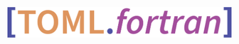 <div align="center">
<a href="https://toml-f.readthedocs.io">
<img src="https://github.com/toml-f/toml-f/raw/main/doc/_static/header.svg" alt="TOML Fortran">
</a>
</div>
